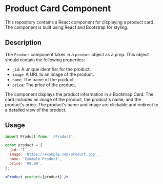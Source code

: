 # Product Card Component

This repository contains a React component for displaying a product card. The component is built using React and Bootstrap for styling.

## Description

The `Product` component takes in a `product` object as a prop. This object should contain the following properties:

- `_id`: A unique identifier for the product.
- `image`: A URL to an image of the product.
- `name`: The name of the product.
- `price`: The price of the product.

The component displays the product information in a Bootstrap Card. The card includes an image of the product, the product's name, and the product's price. The product's name and image are clickable and redirect to a detailed view of the product.

## Usage

```jsx
import Product from './Product';

const product = {
  _id: '1',
  image: 'https://example.com/product.jpg',
  name: 'Example Product',
  price: '99.99',
};

<Product product={product} />
